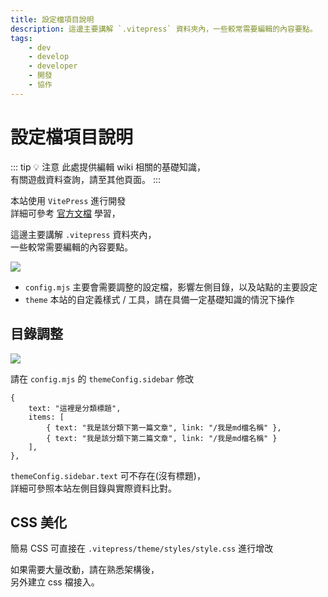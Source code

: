 ```yaml
---
title: 設定檔項目說明
description: 這邊主要講解 `.vitepress` 資料夾內，一些較常需要編輯的內容要點。
tags:
    - dev
    - develop
    - developer
    - 開發
    - 協作
---
```


# 設定檔項目說明

::: tip 💡 注意
此處提供編輯 wiki 相關的基礎知識，  
有關遊戲資料查詢，請至其他頁面。
:::

本站使用 `VitePress` 進行開發  
詳細可參考 [官方文檔](https://vitepress.dev/zh/) 學習，

這邊主要講解 `.vitepress` 資料夾內，  
一些較常需要編輯的內容要點。

![](/images/develop/2-vitepress/01.webp)

-   `config.mjs` 主要會需要調整的設定檔，影響左側目錄，以及站點的主要設定
-   `theme` 本站的自定義樣式 / 工具，請在具備一定基礎知識的情況下操作

## 目錄調整

![](/images/develop/2-vitepress/02.webp)

請在 `config.mjs` 的 `themeConfig.sidebar` 修改

```
{
	text: "這裡是分類標題",
	items: [
        { text: "我是該分類下第一篇文章", link: "/我是md檔名稱" },
        { text: "我是該分類下第二篇文章", link: "/我是md檔名稱" }
    ],
},
```

`themeConfig.sidebar.text` 可不存在(沒有標題)，  
詳細可參照本站左側目錄與實際資料比對。

## CSS 美化

簡易 CSS 可直接在 `.vitepress/theme/styles/style.css` 進行增改

如果需要大量改動，請在熟悉架構後，  
另外建立 css 檔接入。
